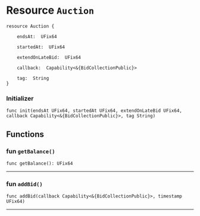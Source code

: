 # Resource `Auction`

```cadence
resource Auction {

    endsAt:  UFix64

    startedAt:  UFix64

    extendOnLateBid:  UFix64

    callback:  Capability<&{BidCollectionPublic}>

    tag:  String
}
```


### Initializer

```cadence
func init(endsAt UFix64, startedAt UFix64, extendOnLateBid UFix64, callback Capability<&{BidCollectionPublic}>, tag String)
```


## Functions

### fun `getBalance()`

```cadence
func getBalance(): UFix64
```

---

### fun `addBid()`

```cadence
func addBid(callback Capability<&{BidCollectionPublic}>, timestamp UFix64)
```

---
